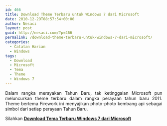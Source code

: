 ```yaml
---
id: 466
title: Download Theme Terbaru untuk Windows 7 dari Microsoft
date: 2010-12-29T08:57:54+00:00
author: Nesaci
layout: post
guid: http://nesaci.com/?p=466
permalink: /download-theme-terbaru-untuk-windows-7-dari-microsoft/
categories:
  - Catatan Harian
  - Windows
tags:
  - Download
  - Microsoft
  - Tema
  - Theme
  - Windows 7
---
```

<p style="text-align: justify;">
  Dalam rangka merayakan Tahun Baru, tak ketinggalan Microsoft pun meluncurkan theme terbaru dalam rangka perayaan tahun baru 2011. Theme bertema Firework ini menyajikan photo-photo kembang api sebagai simbol dari setiap perayaan Tahun Baru.
</p>

<p style="text-align: justify;">
  Silahkan <a title="Download Gratis Theme untuk Windows 7" href="http://download.microsoft.com/download/A/0/E/A0E37598-57C8-4746-A029-41D06DE91DB3/Fireworks.themepack" target="_blank"><strong>Download Tema Terbaru Windows 7 dari Microsoft </strong></a>
</p>